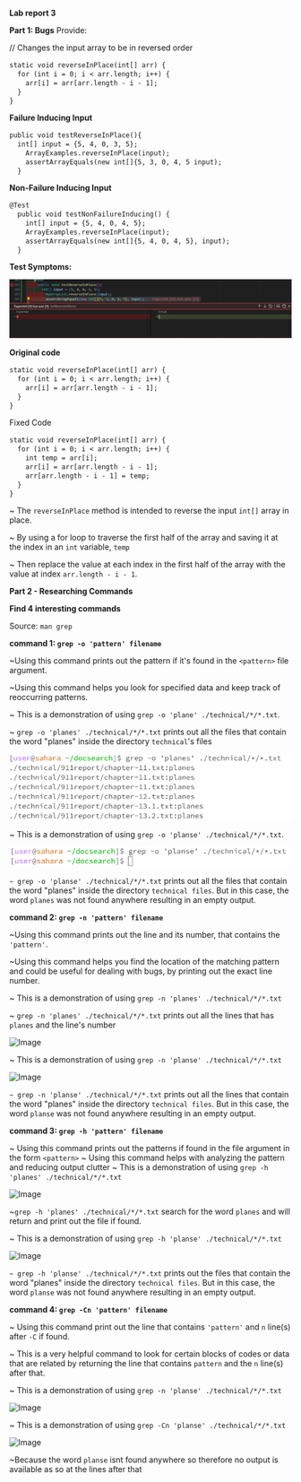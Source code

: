 **Lab report 3**

**Part 1: Bugs**
Provide:

// Changes the input array to be in reversed order
```
static void reverseInPlace(int[] arr) {
  for (int i = 0; i < arr.length; i++) {
    arr[i] = arr[arr.length - i - 1];
  }
}
```

**Failure Inducing Input**                   

```
public void testReverseInPlace(){
  int[] input = {5, 4, 0, 3, 5};
    ArrayExamples.reverseInPlace(input);
    assertArrayEquals(new int[]{5, 3, 0, 4, 5 input);
  }
 ```

**Non-Failure Inducing Input**     

```
@Test
  public void testNonFailureInducing() {
    int[] input = {5, 4, 0, 4, 5};
    ArrayExamples.reverseInPlace(input);
    assertArrayEquals(new int[]{5, 4, 0, 4, 5}, input);
  }
```

**Test Symptoms:**

![Image](symptom1.png)

**Original code**

```
static void reverseInPlace(int[] arr) {
  for (int i = 0; i < arr.length; i++) {
    arr[i] = arr[arr.length - i - 1];
  }
}
```

Fixed Code

```
static void reverseInPlace(int[] arr) {
  for (int i = 0; i < arr.length; i++) {
    int temp = arr[i];
    arr[i] = arr[arr.length - i - 1];
    arr[arr.length - i - 1] = temp;
  }
}
```

~ The ```reverseInPlace``` method is intended to reverse the input ```int[]``` array in place.

~ By using a for loop to traverse the first half of the array and saving it at the index in an ```int``` variable, ```temp```

~ Then replace the value at each index in the first half of the array with the value at index ```arr.length - i - 1```.


**Part 2 - Researching Commands**

**Find 4 interesting commands**

Source: ```man grep```

**command 1: ```grep -o 'pattern' filename```**

~Using this command prints out the pattern if it's found in the ```<pattern>``` file argument.

~Using this command helps you look for specified data and keep track of reoccurring patterns.

~ This is a demonstration of using ```grep -o 'plane' ./technical/*/*.txt```.

~ ```grep -o 'planes' ./technical/*/*.txt``` prints out all the files that contain the word "planes" inside the directory ```technical```'s files


![Image](plane.png)

~ This is a demonstration of using ```grep -o 'planse' ./technical/*/*.txt```.

![Image](planes.png)

```~ grep -o 'planse' ./technical/*/*.txt``` prints out all the files that contain the word "planes" inside the directory ```technical files```. But in this case, the word ```planes``` was not found anywhere resulting in an empty output.


**command 2: ```grep -n 'pattern' filename```**

~Using this command prints out the line and its number, that contains the ```'pattern'```.

~Using this command helps you find the location of the matching pattern and could be useful for dealing with bugs, by printing out the exact line number. 

~ This is a demonstration of using ```grep -n 'planes' ./technical/*/*.txt``` 

~ ```grep -n 'planes' ./technical/*/*.txt``` prints out all the lines that has ```planes``` and the line's number

![Image](plane1.png)

~ This is a demonstration of using ```grep -n 'planse' ./technical/*/*.txt``` 

![Image](planse1.png)

```~ grep -n 'planse' ./technical/*/*.txt``` prints out all the lines that contain the word "planes" inside the directory ```technical files```. But in this case, the word ```planse``` was not found anywhere resulting in an empty output.

**command 3: ```grep -h 'pattern' filename```**

~ Using this command prints out the patterns if found in the file argument in the form ```<pattern>```
~ Using this command helps with analyzing the pattern and reducing output clutter
~ This is a demonstration of using ```grep -h 'planes' ./technical/*/*.txt``` 

![Image](planes2.png)

~```grep -h 'planes' ./technical/*/*.txt``` search for the word ```planes``` and will return and print out the file if found. 

~ This is a demonstration of using ```grep -h 'planse' ./technical/*/*.txt``` 

![Image](planse2.png)

```~ grep -h 'planse' ./technical/*/*.txt``` prints out the files that contain the word "planes" inside the directory ```technical files```. But in this case, the word ```planse``` was not found anywhere resulting in an empty output.

**command 4: ```grep -Cn 'pattern' filename```**

~ Using this command print out the line that contains ```'pattern'``` and ```n``` line(s) after ```-C``` if found.

~ This is a very helpful command to look for certain blocks of codes or data that are related by returning the line that contains ```pattern``` and the ```n``` line(s) after that. 

~ This is a demonstration of using ```grep -n 'planse' ./technical/*/*.txt``` 

![Image](planes3)

~ This is a demonstration of using ```grep -Cn 'planse' ./technical/*/*.txt``` 

![Image](planse3)

~Because the word ```planse``` isnt found anywhere so therefore no output is available as so at the lines after that












































                      







                      
                      
          
                      
                    

